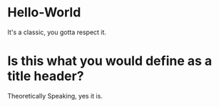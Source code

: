 # Hello-World
It's a classic, you gotta respect it.
# Is this what you would define as a title header?
Theoretically Speaking, yes it is.

